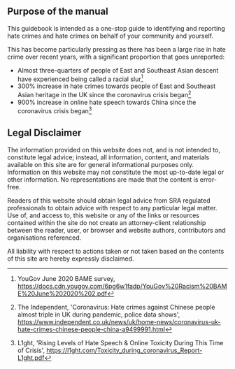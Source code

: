 ## Purpose of the manual

This guidebook is intended as a one-stop guide to identifying and reporting hate crimes and hate crimes on behalf of your community and yourself.

This has become particularly pressing as there has been a large rise in hate crime over recent years, with a significant proportion that goes unreported:

- Almost three-quarters of people of East and Southeast Asian descent have experienced being called a racial slur[^1]
- 300% increase in hate crimes towards people of East and Southeast Asian heritage in the UK since the coronavirus crisis began[^2]
- 900% increase in online hate speech towards China since the coronavirus crisis began[^3]

## Legal Disclaimer

The information provided on this website does not, and is not intended to, constitute legal advice; instead, all information, content, and materials available on this site are for general informational purposes only.  Information on this website may not constitute the most up-to-date legal or other information.  No representations are made that the content is error-free.

Readers of this website should obtain legal advice from SRA regulated professionals to obtain advice with respect to any particular legal matter.  Use of, and access to, this website or any of the links or resources contained within the site do not create an attorney-client relationship between the reader, user, or browser and website authors, contributors and organisations referenced.

All liability with respect to actions taken or not taken based on the contents of this site are hereby expressly disclaimed.  


[^1]: YouGov June 2020 BAME survey, https://docs.cdn.yougov.com/6pg6w1fadp/YouGov%20Racism%20BAME%20June%202020%202.pdf
[^2]: The Independent, 'Coronavirus: Hate crimes against Chinese people almost triple in UK during pandemic, police data shows', https://www.independent.co.uk/news/uk/home-news/coronavirus-uk-hate-crimes-chinese-people-china-a9499991.html
[^3]: L1ght, 'Rising Levels of Hate Speech & Online Toxicity During This Time of Crisis', https://l1ght.com/Toxicity_during_coronavirus_Report-L1ght.pdf
